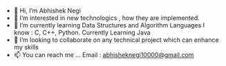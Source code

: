 - 👋 Hi, I’m Abhishek Negi
- 👀 I’m interested in new technologics , how they are implemented.
- 🌱 I’m currently learning Data Structures and Algorithm
      Languages I know : C, C++, Python.
      Currently Learning Java
- 💞️ I’m looking to collaborate on any technical project which can enhance my skills
- 📫 You can reach me ...
      Email : abhisheknegi10000@gmail.com

<!---
AbhishekNegi001/AbhishekNegi001 is a ✨ special ✨ repository because its `README.md` (this file) appears on your GitHub profile.
You can click the Preview link to take a look at your changes.
--->
